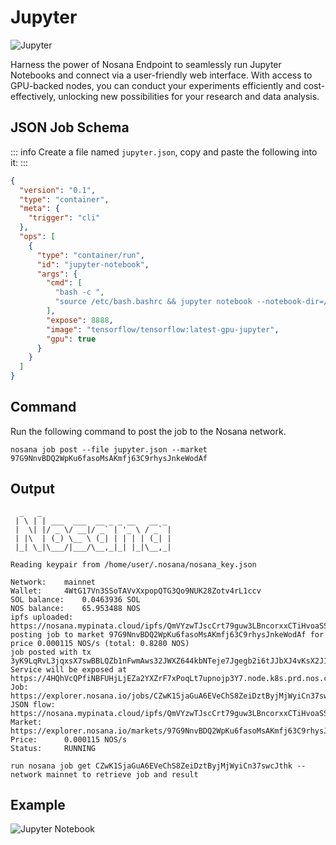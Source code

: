 # Jupyter

![Jupyter](./jupyter.gif)

Harness the power of Nosana Endpoint to seamlessly run Jupyter Notebooks and connect via a user-friendly web interface.
With access to GPU-backed nodes, you can conduct your experiments efficiently and cost-effectively, unlocking new possibilities for your research and data analysis.

## JSON Job Schema

::: info
Create a file named `jupyter.json`, copy and paste the following into it:
:::

```json
{
  "version": "0.1",
  "type": "container",
  "meta": {
    "trigger": "cli"
  },
  "ops": [
    {
      "type": "container/run",
      "id": "jupyter-notebook",
      "args": {
        "cmd": [
          "bash -c ",
          "source /etc/bash.bashrc && jupyter notebook --notebook-dir=/tf --ip 0.0.0.0 --no-browser --allow-root --NotebookApp.token='' --NotebookApp.password=''"
        ],
        "expose": 8888,
        "image": "tensorflow/tensorflow:latest-gpu-jupyter",
        "gpu": true
      }
    }
  ]
}
```

## Command

Run the following command to post the job to the Nosana network.

```sh:no-line-numbers
nosana job post --file jupyter.json --market 97G9NnvBDQ2WpKu6fasoMsAKmfj63C9rhysJnkeWodAf
```

## Output

```sh:no-line-numbers{16}
  _   _
 | \ | | ___  ___  __ _ _ __   __ _
 |  \| |/ _ \/ __|/ _` | '_ \ / _` |
 | |\  | (_) \__ \ (_| | | | | (_| |
 |_| \_|\___/|___/\__,_|_| |_|\__,_|

Reading keypair from /home/user/.nosana/nosana_key.json

Network:	mainnet
Wallet:		4WtG17Vn3SSoTAVvXxpopQTG3Qo9NUK28Zotv4rL1ccv
SOL balance:	0.0463936 SOL
NOS balance:	65.953488 NOS
ipfs uploaded:	https://nosana.mypinata.cloud/ipfs/QmVYzwTJscCrt79guw3LBncorxxCTiHvoaSSFTmfJZmDoW
posting job to market 97G9NnvBDQ2WpKu6fasoMsAKmfj63C9rhysJnkeWodAf for price 0.000115 NOS/s (total: 0.8280 NOS)
job posted with tx 3yK9LqRvL3jqxsX7swBBLQZb1nFwmAws32JWXZ644kbNTeje7Jgegb2i6tJJbXJ4vKsX2J17g3rbgPBZfycsfSCG!
Service will be exposed at https://4HQhVcQPfiNBFUHjLjEZa2YXZrF7xPoqLt7upnojp3Y7.node.k8s.prd.nos.ci
Job:		https://explorer.nosana.io/jobs/CZwK1SjaGuA6EVeChS8ZeiDztByjMjWyiCn37swcJthk
JSON flow:	https://nosana.mypinata.cloud/ipfs/QmVYzwTJscCrt79guw3LBncorxxCTiHvoaSSFTmfJZmDoW
Market:		https://explorer.nosana.io/markets/97G9NnvBDQ2WpKu6fasoMsAKmfj63C9rhysJnkeWodAf
Price:		0.000115 NOS/s
Status:		RUNNING

run nosana job get CZwK1SjaGuA6EVeChS8ZeiDztByjMjWyiCn37swcJthk --network mainnet to retrieve job and result
```

## Example


![Jupyter Notebook](./jupyter.png)
